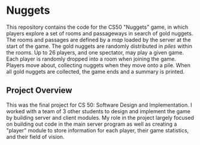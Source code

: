 # Nuggets

This repository contains the code for the CS50 "Nuggets" game, in which players explore a set of rooms and passageways in search of gold nuggets.
The rooms and passages are defined by a *map* loaded by the server at the start of the game.
The gold nuggets are randomly distributed in *piles* within the rooms.
Up to 26 players, and one spectator, may play a given game.
Each player is randomly dropped into a room when joining the game.
Players move about, collecting nuggets when they move onto a pile.
When all gold nuggets are collected, the game ends and a summary is printed.

## Project Overview

This was the final project for CS 50: Software Design and Implementation. I worked with a team of 3 other students to design and implement the game by building server and client modules. My role in the project largely focused on building out code in the main server program as well as creating a "player" module to store information for each player, their game statistics, and their field of vision.
